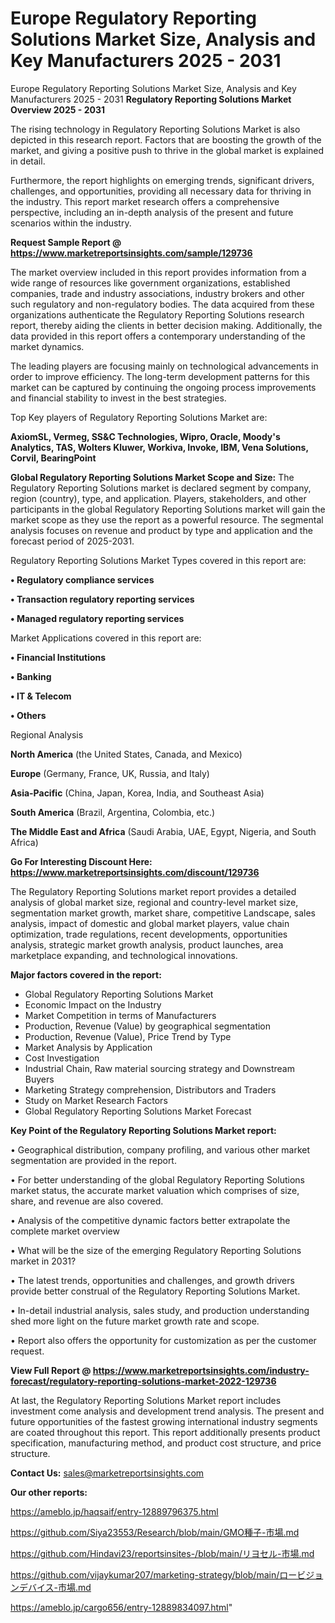 # Europe Regulatory Reporting Solutions Market Size, Analysis and Key Manufacturers 2025 - 2031
Europe Regulatory Reporting Solutions Market Size, Analysis and Key Manufacturers 2025 - 2031
<Strong> Regulatory Reporting Solutions Market Overview 2025 - 2031</strong>

The rising technology in Regulatory Reporting Solutions Market is also depicted in this research report. Factors that are boosting the growth of the market, and giving a positive push to thrive in the global market is explained in detail.

Furthermore, the report highlights on emerging trends, significant drivers, challenges, and opportunities, providing all necessary data for thriving in the industry. This report market research offers a comprehensive perspective, including an in-depth analysis of the present and future scenarios within the industry.

<strong>Request Sample Report @ <a href=https://www.marketreportsinsights.com/sample/129736>https://www.marketreportsinsights.com/sample/129736</a></strong>

The market overview included in this report provides information from a wide range of resources like government organizations, established companies, trade and industry associations, industry brokers and other such regulatory and non-regulatory bodies. The data acquired from these organizations authenticate the Regulatory Reporting Solutions research report, thereby aiding the clients in better decision making. Additionally, the data provided in this report offers a contemporary understanding of the market dynamics.

The leading players are focusing mainly on technological advancements in order to improve efficiency. The long-term development patterns for this market can be captured by continuing the ongoing process improvements and financial stability to invest in the best strategies.

Top Key players of Regulatory Reporting Solutions Market are:

<strong>AxiomSL, Vermeg, SS&C Technologies, Wipro, Oracle, Moody's Analytics, TAS, Wolters Kluwer, Workiva, Invoke, IBM, Vena Solutions, Corvil, BearingPoint</strong>

<strong><b>Global Regulatory Reporting Solutions Market Scope and Size:</b></strong>
The Regulatory Reporting Solutions market is declared segment by company, region (country), type, and application. Players, stakeholders, and other participants in the global Regulatory Reporting Solutions market will gain the market scope as they use the report as a powerful resource. The segmental analysis focuses on revenue and product by type and application and the forecast period of 2025-2031.

Regulatory Reporting Solutions Market Types covered in this report are:

<strong>• Regulatory compliance services

• Transaction regulatory reporting services

• Managed regulatory reporting services</strong>

Market Applications covered in this report are:

<strong>• Financial Institutions

• Banking

• IT & Telecom

• Others</strong> 

Regional Analysis

<strong>North America</strong> (the United States, Canada, and Mexico)

<strong>Europe</strong> (Germany, France, UK, Russia, and Italy)

<strong>Asia-Pacific</strong> (China, Japan, Korea, India, and Southeast Asia)

<strong>South America</strong> (Brazil, Argentina, Colombia, etc.)

<strong>The Middle East and Africa</strong> (Saudi Arabia, UAE, Egypt, Nigeria, and South Africa)

<strong>Go For Interesting Discount Here: <a href=https://www.marketreportsinsights.com/discount/129736>https://www.marketreportsinsights.com/discount/129736</a></strong>

The Regulatory Reporting Solutions market report provides a detailed analysis of global market size, regional and country-level market size, segmentation market growth, market share, competitive Landscape, sales analysis, impact of domestic and global market players, value chain optimization, trade regulations, recent developments, opportunities analysis, strategic market growth analysis, product launches, area marketplace expanding, and technological innovations.

<strong><b>Major factors covered in the report:</b></strong>
<ul>
  <li>Global Regulatory Reporting Solutions Market </li>
  <li>Economic Impact on the Industry</li>
  <li>Market Competition in terms of Manufacturers</li>
  <li>Production, Revenue (Value) by geographical segmentation</li>
  <li>Production, Revenue (Value), Price Trend by Type</li>
  <li>Market Analysis by Application</li>
  <li>Cost Investigation</li>
  <li>Industrial Chain, Raw material sourcing strategy and Downstream Buyers</li>
  <li>Marketing Strategy comprehension, Distributors and Traders</li>
  <li>Study on Market Research Factors</li>
  <li>Global Regulatory Reporting Solutions Market Forecast</li>
</ul>

<strong><b>Key Point of the Regulatory Reporting Solutions Market report:</b></strong>

• Geographical distribution, company profiling, and various other market segmentation are provided in the report.

• For better understanding of the global Regulatory Reporting Solutions market status, the accurate market valuation which comprises of size, share, and revenue are also covered.

• Analysis of the competitive dynamic factors better extrapolate the complete market overview

• What will be the size of the emerging Regulatory Reporting Solutions market in 2031?

• The latest trends, opportunities and challenges, and growth drivers provide better construal of the Regulatory Reporting Solutions Market.

• In-detail industrial analysis, sales study, and production understanding shed more light on the future market growth rate and scope.

• Report also offers the opportunity for customization as per the customer request.

<strong><b>View Full Report @ <a href=https://www.marketreportsinsights.com/industry-forecast/regulatory-reporting-solutions-market-2022-129736>https://www.marketreportsinsights.com/industry-forecast/regulatory-reporting-solutions-market-2022-129736</a></b></strong>


At last, the Regulatory Reporting Solutions Market report includes investment come analysis and development trend analysis. The present and future opportunities of the fastest growing international industry segments are coated throughout this report. This report additionally presents product specification, manufacturing method, and product cost structure, and price structure.

<strong>Contact Us:</strong>
sales@marketreportsinsights.com

<strong>Our other reports:</strong>

<a href=https://ameblo.jp/haqsaif/entry-12889796375.html>https://ameblo.jp/haqsaif/entry-12889796375.html</a>

<a href=https://github.com/Siya23553/Research/blob/main/GMO種子-市場.md>https://github.com/Siya23553/Research/blob/main/GMO種子-市場.md</a>

<a href=https://github.com/Hindavi23/reportsinsites-/blob/main/リヨセル-市場.md>https://github.com/Hindavi23/reportsinsites-/blob/main/リヨセル-市場.md</a>

<a href=https://github.com/vijaykumar207/marketing-strategy/blob/main/ロービジョンデバイス-市場.md>https://github.com/vijaykumar207/marketing-strategy/blob/main/ロービジョンデバイス-市場.md</a>

<a href=https://ameblo.jp/cargo656/entry-12889834097.html>https://ameblo.jp/cargo656/entry-12889834097.html</a>"
